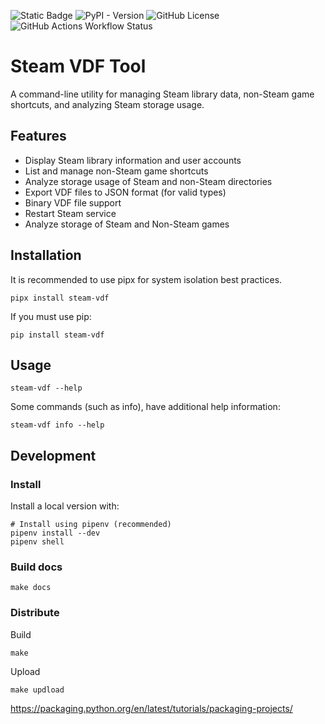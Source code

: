 ![Static Badge](https://img.shields.io/badge/Python-3.x-orange)
![PyPI - Version](https://img.shields.io/pypi/v/steam-vdf)
![GitHub License](https://img.shields.io/github/license/mdeguzis/steam-vdf)
![GitHub Actions Workflow Status](https://img.shields.io/github/actions/workflow/status/mdeguzis/steam-vdf/python-app.yml)


# Steam VDF Tool

A command-line utility for managing Steam library data, non-Steam game shortcuts, and analyzing Steam storage usage.

## Features

- Display Steam library information and user accounts
- List and manage non-Steam game shortcuts
- Analyze storage usage of Steam and non-Steam directories
- Export VDF files to JSON format (for valid types)
- Binary VDF file support
- Restart Steam service
- Analyze storage of Steam and Non-Steam games

## Installation

It is recommended to use pipx for system isolation best practices. 
```
pipx install steam-vdf
```

If you must use pip:

```
pip install steam-vdf
```

## Usage

```
steam-vdf --help
```

Some commands (such as info), have additional help information:
```
steam-vdf info --help
```

## Development

### Install

Install a local version with:
```
# Install using pipenv (recommended)
pipenv install --dev
pipenv shell
```

### Build docs
```
make docs
```

### Distribute

Build
```
make
```

Upload
```
make updload
```

https://packaging.python.org/en/latest/tutorials/packaging-projects/
